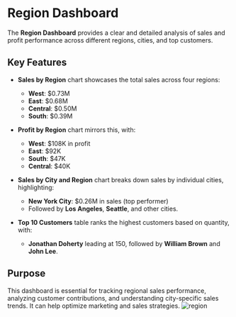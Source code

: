 # Region Dashboard

The **Region Dashboard** provides a clear and detailed analysis of sales and profit performance across different regions, cities, and top customers.

## Key Features

- **Sales by Region** chart showcases the total sales across four regions:
  - **West**: $0.73M
  - **East**: $0.68M
  - **Central**: $0.50M
  - **South**: $0.39M

- **Profit by Region** chart mirrors this, with:
  - **West**: $108K in profit
  - **East**: $92K
  - **South**: $47K
  - **Central**: $40K

- **Sales by City and Region** chart breaks down sales by individual cities, highlighting:
  - **New York City**: $0.26M in sales (top performer)
  - Followed by **Los Angeles**, **Seattle**, and other cities.

- **Top 10 Customers** table ranks the highest customers based on quantity, with:
  - **Jonathan Doherty** leading at 150, followed by **William Brown** and **John Lee**.

## Purpose

This dashboard is essential for tracking regional sales performance, analyzing customer contributions, and understanding city-specific sales trends. It can help optimize marketing and sales strategies.
![region](https://github.com/user-attachments/assets/d575def3-67cc-4f88-ade9-dda74a2a32f9)


